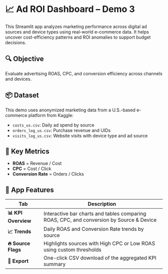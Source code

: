 # 📈 Ad ROI Dashboard – Demo 3

This Streamlit app analyzes marketing performance across digital ad sources and device types using real-world e-commerce data. It helps uncover cost-efficiency patterns and ROI anomalies to support budget decisions.

## 🔍 Objective
Evaluate advertising ROAS, CPC, and conversion efficiency across channels and devices.

## 📦 Dataset
This demo uses anonymized marketing data from a U.S.-based e-commerce platform from Kaggle:
- `costs_us.csv`: Daily ad spend by source
- `orders_log_us.csv`: Purchase revenue and UIDs
- `visits_log_us.csv`: Website visits with device type and ad source

## 🧮 Key Metrics
- **ROAS** = Revenue / Cost
- **CPC** = Cost / Click
- **Conversion Rate** = Orders / Clicks

## 🧭 App Features
| Tab | Description |
| --- | ----------- |
| **📊 KPI Overview** | Interactive bar charts and tables comparing ROAS, CPC, and conversion by Source & Device |
| **📈 Trends** | Daily ROAS and Conversion Rate trends by source |
| **🔥 Source Flags** | Highlights sources with High CPC or Low ROAS using custom thresholds |
| **📁 Export** | One-click CSV download of the aggregated KPI summary |


